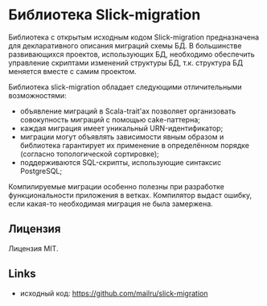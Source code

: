 Библиотека Slick-migration
==========================

Библиотека с открытым исходным кодом Slick-migration предназначена для декларативного описания миграций схемы БД. В большинстве
развивающихся проектов, использующих БД, необходимо обеспечить управление скриптами изменений структуры БД, т.к. структура БД 
меняется вместе с самим проектом.

Библиотека slick-migration обладает следующими отличительными возможностями:

* объявление миграций в Scala-trait'ах позволяет организовать совокупность миграций с помощью cake-паттерна;
* каждая миграция имеет уникальный URN-идентификатор;
* миграции могут объявлять зависимости явным образом и библиотека гарантирует их применение в определённом порядке (согласно топологической сортировке);
* поддерживаются SQL-скрипты, использующие синтаксис PostgreSQL;

Компилируемые миграции особенно полезны при разработке функциональности приложения в ветках. Компилятор выдаст ошибку, если какая-то необходимая 
миграция не была замержена.

Лицензия
--------

Лицензия MIT.

Links
-----
* исходный код: https://github.com/mailru/slick-migration
